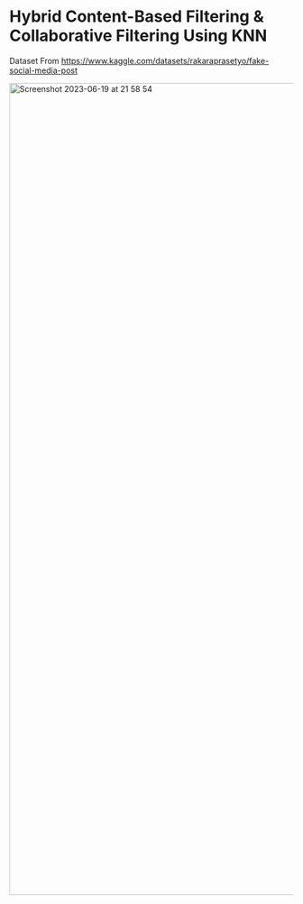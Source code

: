 # Hybrid Content-Based Filtering & Collaborative Filtering Using KNN
Dataset From https://www.kaggle.com/datasets/rakaraprasetyo/fake-social-media-post

<img width="1440" alt="Screenshot 2023-06-19 at 21 58 54" src="https://github.com/raka-raprast/hybrid_knn_recommendation/assets/88265749/290891b3-2477-4dee-a27a-f8bb1daccd3f">
